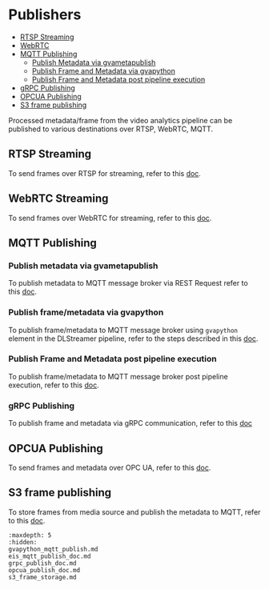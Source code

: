 # Publishers

- [RTSP Streaming](#rtsp-streaming)
- [WebRTC](#webrtc-streaming)
- [MQTT Publishing](#mqtt-publishing)
    - [Publish Metadata via gvametapublish](#publish-metadata-via-gvametapublish)
    - [Publish Frame and Metadata via gvapython](#publish-framemetadata-via-gvapython)
    - [Publish Frame and Metadata post pipeline execution](#publish-frame-and-metadata-post-pipeline-execution)
- [gRPC Publishing](#grpc-publishing)
- [OPCUA Publishing](#opcua-publishing)
- [S3 frame publishing](#s3-frame-publishing)

Processed metadata/frame from the video analytics pipeline can be published to various destinations over RTSP, WebRTC, MQTT. 

## RTSP Streaming
To send frames over RTSP for streaming, refer to this [doc](../rest_api/customizing_pipeline_requests.md#rtsp).

## WebRTC Streaming
To send frames over WebRTC for streaming, refer to this [doc](../rest_api/customizing_pipeline_requests.md#webrtc).

## MQTT Publishing

### Publish metadata via gvametapublish
To publish metadata to MQTT message broker via REST Request refer to this [doc](../rest_api/customizing_pipeline_requests.md#mqtt).

### Publish frame/metadata via gvapython
To publish frame/metadata to MQTT message broker using `gvapython` element in the DLStreamer pipeline, refer to the steps described in this [doc](gvapython_mqtt_publish.md).

### Publish Frame and Metadata post pipeline execution
To publish frame/metadata to MQTT message broker post pipeline execution, refer to this [doc](eis_mqtt_publish_doc.md).

### gRPC Publishing
To publish frame and metadata via gRPC communication, refer to this [doc](grpc_publish_doc.md)

## OPCUA Publishing
To send frames and metadata over OPC UA, refer to this [doc](opcua_publish_doc.md).

## S3 frame publishing
To store frames from media source and publish the metadata to MQTT, refer to this [doc](s3_frame_storage.md).

```{toctree}
:maxdepth: 5
:hidden:
gvapython_mqtt_publish.md
eis_mqtt_publish_doc.md
grpc_publish_doc.md
opcua_publish_doc.md
s3_frame_storage.md
```